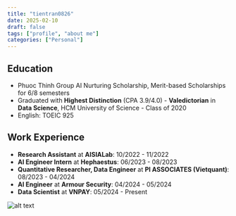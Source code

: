 ```yaml
---
title: "tientran0826"
date: 2025-02-10
draft: false
tags: ["profile", "about me"]
categories: ["Personal"]
---
```


## Education  
- Phuoc Thinh Group AI Nurturing Scholarship, Merit-based Scholarships for 6/8 semesters  
- Graduated with **Highest Distinction** (CPA 3.9/4.0) - **Valedictorian** in **Data Science**, HCM University of Science - Class of 2020  
- English: TOEIC 925  

## Work Experience  
- **Research Assistant** at **AISIALab**: 10/2022 - 11/2022  
- **AI Engineer Intern** at **Hephaestus**: 06/2023 - 08/2023  
- **Quantitative Researcher, Data Engineer** at **PI ASSOCIATES (Vietquant)**: 08/2023 - 04/2024  
- **AI Engineer** at **Armour Security**: 04/2024 - 05/2024  
- **Data Scientist** at **VNPAY**: 05/2024 - Present


![alt text](https://media.licdn.com/dms/image/v2/D562DAQEPwoC8r-MSlQ/profile-treasury-image-shrink_8192_8192/profile-treasury-image-shrink_8192_8192/0/1731430715573?e=1742576400&v=beta&t=Fcoly1iqzLwgLBrwxJu4NKLj-BAYVtXi_5YiAb80qlI)


